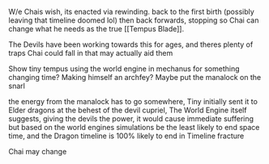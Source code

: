 
W/e Chais wish, its enacted via rewinding. back to the first birth (possibly leaving that timeline doomed lol) then back forwards, stopping so Chai can change what he needs as the true [[Tempus Blade]]. 

The Devils have been working towards this for ages, and theres plenty of traps Chai could fall in that may actually aid them

Show tiny tempus using the world engine in mechanus for something changing time? Making himself an archfey?
Maybe put the manalock on the snarl 

the energy from the manalock has to go somewhere, Tiny initially sent it to Elder dragons at the behest of the devil cupriel, The World Engine itself suggests, giving the devils the power,
it would cause immediate suffering but based on the world engines simulations be the least likely to end space time, and the Dragon timeline is 100% likely to end in Timeline fracture 


Chai may change